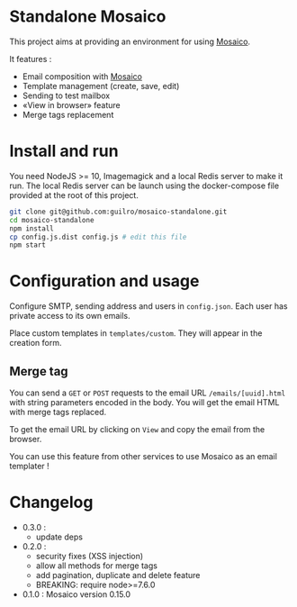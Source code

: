 # Standalone Mosaico

This project aims at providing an environment for using [Mosaico](https://mosaico.io).

It features :

* Email composition with [Mosaico](https://mosaico.io)
* Template management (create, save, edit)
* Sending to test mailbox
* &laquo;View in browser&raquo; feature
* Merge tags replacement

# Install and run

You need NodeJS >= 10, Imagemagick and a local Redis server to make it run. The local Redis server can be launch
using the docker-compose file provided at the root of this project.

```bash
git clone git@github.com:guilro/mosaico-standalone.git
cd mosaico-standalone
npm install
cp config.js.dist config.js # edit this file
npm start
```

# Configuration and usage

Configure SMTP, sending address and users in `config.json`. Each user has private access to its own emails.

Place custom templates in `templates/custom`. They will appear in the creation form.

## Merge tag

You can send a `GET` or `POST` requests to the email URL `/emails/[uuid].html` with string parameters encoded in the body. You will get the email HTML with merge tags replaced.

To get the email URL by clicking on `View` and copy the email from the browser.

You can use this feature from other services to use Mosaico as an email templater&nbsp;!

# Changelog

* 0.3.0 :
    * update deps
* 0.2.0 :
    * security fixes (XSS injection)
    * allow all methods for merge tags
    * add pagination, duplicate and delete feature
    * BREAKING: require node>=7.6.0
* 0.1.0 : Mosaico version 0.15.0
